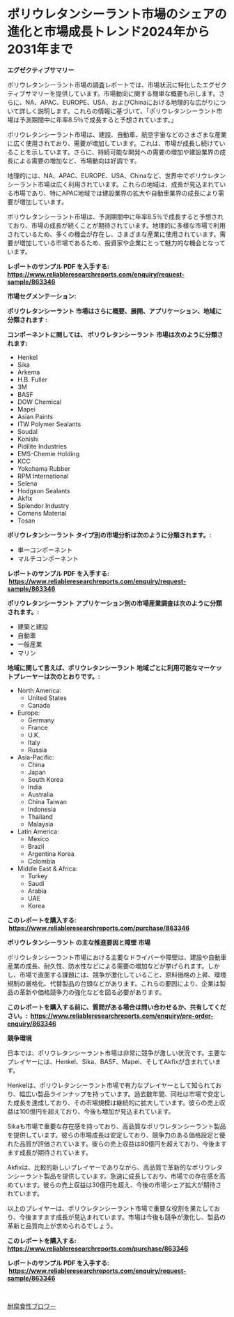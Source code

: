 <p><h1>ポリウレタンシーラント市場のシェアの進化と市場成長トレンド2024年から2031年まで</h1></p><p><strong>エグゼクティブサマリー</strong></p>
<p><p>ポリウレタンシーラント市場の調査レポートでは、市場状況に特化したエグゼクティブサマリーを提供しています。市場動向に関する簡単な概要も示します。さらに、NA、APAC、EUROPE、USA、およびChinaにおける地理的な広がりについて詳しく説明します。これらの情報に基づいて、「ポリウレタンシーラント市場は予測期間中に年率8.5％で成長すると予想されています。」</p><p>ポリウレタンシーラント市場は、建設、自動車、航空宇宙などのさまざまな産業に広く使用されており、需要が増加しています。これは、市場が成長し続けていることを示しています。さらに、持続可能な開発への需要の増加や建設業界の成長による需要の増加など、市場動向は好調です。</p><p>地理的には、NA、APAC、EUROPE、USA、Chinaなど、世界中でポリウレタンシーラント市場は広く利用されています。これらの地域は、成長が見込まれている市場であり、特にAPAC地域では建設業界の拡大や自動車業界の成長により需要が増加しています。</p><p>ポリウレタンシーラント市場は、予測期間中に年率8.5％で成長すると予想されており、市場の成長が続くことが期待されています。地理的に多様な市場で利用されているため、多くの機会が存在し、さまざまな産業に使用されています。需要が増加している市場であるため、投資家や企業にとって魅力的な機会となっています。</p></p>
<p><strong>レポートのサンプル PDF を入手する: <a href="https://www.reliableresearchreports.com/enquiry/request-sample/863346">https://www.reliableresearchreports.com/enquiry/request-sample/863346</a></strong></p>
<p><strong>市場セグメンテーション:</strong></p>
<p><strong> ポリウレタンシーラント 市場はさらに概要、展開、アプリケーション、地域に分類されます :</strong></p>
<p><strong>コンポーネントに関しては、 ポリウレタンシーラント 市場は次のように分類されます: &nbsp;</strong></p>
<p><ul><li>Henkel</li><li>Sika</li><li>Arkema</li><li>H.B. Fuller</li><li>3M</li><li>BASF</li><li>DOW Chemical</li><li>Mapei</li><li>Asian Paints</li><li>ITW Polymer Sealants</li><li>Soudal</li><li>Konishi</li><li>Pidilite Industries</li><li>EMS-Chemie Holding</li><li>KCC</li><li>Yokohama Rubber</li><li>RPM International</li><li>Selena</li><li>Hodgson Sealants</li><li>Akfix</li><li>Splendor Industry</li><li>Comens Material</li><li>Tosan</li></ul></p>
<p><strong> ポリウレタンシーラント タイプ別の市場分析は次のように分類されます。:</strong></p>
<p><ul><li>単一コンポーネント</li><li>マルチコンポーネント</li></ul></p>
<p><strong>レポートのサンプル PDF を入手する: &nbsp;<a href="https://www.reliableresearchreports.com/enquiry/request-sample/863346">https://www.reliableresearchreports.com/enquiry/request-sample/863346</a></strong></p>
<p><strong> ポリウレタンシーラント アプリケーション別の市場産業調査は次のように分類されます。:</strong></p>
<p><ul><li>建築と建設</li><li>自動車</li><li>一般産業</li><li>マリン</li></ul></p>
<p><strong>地域に関して言えば、ポリウレタンシーラント 地域ごとに利用可能なマーケットプレーヤーは次のとおりです。:</strong></p>
<p><ul>
    <li>
        North America:
        <ul>
            <li>United States</li>
            <li>Canada</li>
        </ul>
    </li>
    <li>
        Europe:
        <ul>
            <li>Germany</li>
            <li>France</li>
            <li>U.K.</li>
            <li>Italy</li>
            <li>Russia</li>
        </ul>
    </li>
    <li>
        Asia-Pacific:
        <ul>
            <li>China</li>
            <li>Japan</li>
            <li>South Korea</li>
            <li>India</li>
            <li>Australia</li>
            <li>China Taiwan</li>
            <li>Indonesia</li>
            <li>Thailand</li>
            <li>Malaysia</li>
        </ul>
    </li>
    <li>
        Latin America:
        <ul>
            <li>Mexico</li>
            <li>Brazil</li>
            <li>Argentina Korea</li>
            <li>Colombia</li>
        </ul>
    </li>
    <li>
        Middle East & Africa:
        <ul>
            <li>Turkey</li>
            <li>Saudi</li>
            <li>Arabia</li>
            <li>UAE</li>
            <li>Korea</li>
        </ul>
    </li>
    </ul></p>
<p><strong>このレポートを購入する: &nbsp;<a href="https://www.reliableresearchreports.com/purchase/863346">https://www.reliableresearchreports.com/purchase/863346</a></strong></p>
<p><strong>ポリウレタンシーラント の主な推進要因と障壁 市場</strong></p>
<p><p>ポリウレタンシーラント市場における主要なドライバーや障壁は、建設や自動車産業の成長、耐久性、防水性などによる需要の増加などが挙げられます。しかし、市場で直面する課題には、競争が激化していること、原料価格の上昇、環境規制の厳格化、代替製品の台頭などがあります。これらの要因により、企業は製品の革新や価格競争力の強化などを図る必要があります。</p></p>
<p><strong>このレポートを購入する前に、質問がある場合は問い合わせるか、共有してください。:&nbsp; <a href="https://www.reliableresearchreports.com/enquiry/pre-order-enquiry/863346">https://www.reliableresearchreports.com/enquiry/pre-order-enquiry/863346</a></strong></p>
<p><strong>競争環境</strong></p>
<p><p>日本では、ポリウレタンシーラント市場は非常に競争が激しい状況です。主要なプレイヤーには、Henkel、Sika、BASF、Mapei、そしてAkfixが含まれています。</p><p>Henkelは、ポリウレタンシーラント市場で有力なプレイヤーとして知られており、幅広い製品ラインナップを持っています。過去数年間、同社は市場で安定した成長を達成しており、その市場規模は継続的に拡大しています。彼らの売上収益は100億円を超えており、今後も増加が見込まれています。</p><p>Sikaも市場で重要な存在感を持っており、高品質なポリウレタンシーラント製品を提供しています。彼らの市場成長は安定しており、競争力のある価格設定と優れた品質が評価されています。彼らの売上収益は80億円を超えており、今後ますます成長が期待されています。</p><p>Akfixは、比較的新しいプレイヤーでありながら、高品質で革新的なポリウレタンシーラント製品を提供しています。急速に成長しており、市場での存在感を高めています。彼らの売上収益は30億円を超え、今後の市場シェア拡大が期待されています。</p><p>以上のプレイヤーは、ポリウレタンシーラント市場で重要な役割を果たしており、今後ますます成長が見込まれています。市場は今後も競争が激化し、製品の革新と品質向上が求められるでしょう。</p></p>
<p><strong>このレポートを購入する: &nbsp; <a href="https://www.reliableresearchreports.com/purchase/863346">https://www.reliableresearchreports.com/purchase/863346</a></strong></p>
<p><strong>レポートのサンプル PDF を入手する: &nbsp;<a href="https://www.reliableresearchreports.com/enquiry/request-sample/863346">https://www.reliableresearchreports.com/enquiry/request-sample/863346</a></strong><strong></strong></p>
<p>&nbsp;</p>
<p><p><a href="https://github.com/Sophiaard2003/Market-Research-Report-List-1/blob/main/674599717404.md">耐腐食性ブロワー</a></p></p>